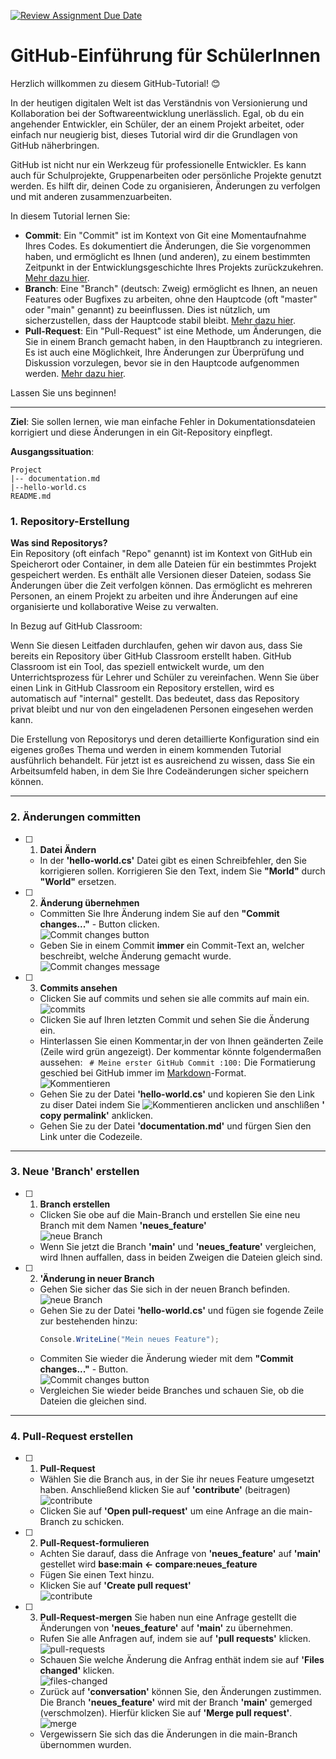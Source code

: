 [![Review Assignment Due Date](https://classroom.github.com/assets/deadline-readme-button-22041afd0340ce965d47ae6ef1cefeee28c7c493a6346c4f15d667ab976d596c.svg)](https://classroom.github.com/a/7TgmR-X0)
# GitHub-Einführung für SchülerInnen

Herzlich willkommen zu diesem GitHub-Tutorial! 😊

In der heutigen digitalen Welt ist das Verständnis von Versionierung und Kollaboration bei der Softwareentwicklung unerlässlich. Egal, ob du ein angehender Entwickler, ein Schüler, der an einem Projekt arbeitet, oder einfach nur neugierig bist, dieses Tutorial wird dir die Grundlagen von GitHub näherbringen.

GitHub ist nicht nur ein Werkzeug für professionelle Entwickler. Es kann auch für Schulprojekte, Gruppenarbeiten oder persönliche Projekte genutzt werden. Es hilft dir, deinen Code zu organisieren, Änderungen zu verfolgen und mit anderen zusammenzuarbeiten.

In diesem Tutorial lernen Sie:

+ **Commit**: Ein "Commit" ist im Kontext von Git eine Momentaufnahme Ihres Codes. Es dokumentiert die Änderungen, die Sie vorgenommen haben, und ermöglicht es Ihnen (und anderen), zu einem bestimmten Zeitpunkt in der Entwicklungsgeschichte Ihres Projekts zurückzukehren. [Mehr dazu hier](https://docs.github.com/de/pull-requests/committing-changes-to-your-project/creating-and-editing-commits/about-commits).
+ **Branch**: Eine "Branch" (deutsch: Zweig) ermöglicht es Ihnen, an neuen Features oder Bugfixes zu arbeiten, ohne den Hauptcode (oft "master" oder "main" genannt) zu beeinflussen. Dies ist nützlich, um sicherzustellen, dass der Hauptcode stabil bleibt. [Mehr dazu hier](https://docs.github.com/de/pull-requests/collaborating-with-pull-requests/proposing-changes-to-your-work-with-pull-requests/about-branches).
+ **Pull-Request**: Ein "Pull-Request" ist eine Methode, um Änderungen, die Sie in einem Branch gemacht haben, in den Hauptbranch zu integrieren. Es ist auch eine Möglichkeit, Ihre Änderungen zur Überprüfung und Diskussion vorzulegen, bevor sie in den Hauptcode aufgenommen werden. [Mehr dazu hier](https://docs.github.com/de/pull-requests/collaborating-with-pull-requests/proposing-changes-to-your-work-with-pull-requests/creating-a-pull-request).

Lassen Sie uns beginnen!

---
**Ziel**:
Sie sollen lernen, wie man einfache Fehler in Dokumentationsdateien korrigiert und diese Änderungen in ein Git-Repository einpflegt.

**Ausgangssituation**:   
```
Project
|-- documentation.md
|--hello-world.cs
README.md
```

### 1. Repository-Erstellung
**Was sind Repositorys?**   
Ein Repository (oft einfach "Repo" genannt) ist im Kontext von GitHub ein Speicherort oder Container, in dem alle Dateien für ein bestimmtes Projekt gespeichert werden. Es enthält alle Versionen dieser Dateien, sodass Sie Änderungen über die Zeit verfolgen können. Das ermöglicht es mehreren Personen, an einem Projekt zu arbeiten und ihre Änderungen auf eine organisierte und kollaborative Weise zu verwalten.

In Bezug auf GitHub Classroom:

Wenn Sie diesen Leitfaden durchlaufen, gehen wir davon aus, dass Sie bereits ein Repository über GitHub Classroom erstellt haben. GitHub Classroom ist ein Tool, das speziell entwickelt wurde, um den Unterrichtsprozess für Lehrer und Schüler zu vereinfachen. Wenn Sie über einen Link in GitHub Classroom ein Repository erstellen, wird es automatisch auf "internal" gestellt. Das bedeutet, dass das Repository privat bleibt und nur von den eingeladenen Personen eingesehen werden kann.

Die Erstellung von Repositorys und deren detaillierte Konfiguration sind ein eigenes großes Thema und werden in einem kommenden Tutorial ausführlich behandelt. Für jetzt ist es ausreichend zu wissen, dass Sie ein Arbeitsumfeld haben, in dem Sie Ihre Codeänderungen sicher speichern können.

---

### 2. Änderungen committen

- [ ] 1. **Datei Ändern**
  + In der **'hello-world.cs'** Datei gibt es einen Schreibfehler, den Sie korrigieren sollen.  Korrigieren Sie den Text, indem Sie **"Morld"** durch **"World"** ersetzen.
- [ ] 2. **Änderung übernehmen**   
  + Committen Sie Ihre Änderung indem Sie auf den **"Commit changes..."** - Button clicken.   
    ![Commit changes button](https://github.com/GSO-SW/public_content_gso/blob/a0a27f20e215e2e1ee2b3d24cb645f8ce2cb8a25/Tutorial-Cred/GitHub-Tutorial/commit-changes.PNG)   
  + Geben Sie in einem Commit **immer** ein Commit-Text an, welcher beschreibt, welche Änderung gemacht wurde.
![Commit changes message](https://github.com/GSO-SW/public_content_gso/blob/9c8d1907dbb9c6533055e780fcc8ebc2d2d1c829/Tutorial-Cred/GitHub-Tutorial/Commit-Code.PNG)   
- [ ] 3. **Commits ansehen**
    + Clicken Sie auf commits und sehen sie alle commits auf main ein.   
      ![commits](https://github.com/GSO-SW/public_content_gso/blob/b11dc2c9adfbaef9fdc920e3ab3b86c7ba9fec85/Tutorial-Cred/GitHub-Tutorial/commits.PNG)
    + Clicken Sie auf Ihren letzten Commit und sehen Sie die Änderung ein.
    + Hinterlassen Sie einen Kommentar,in der von Ihnen geänderten Zeile (Zeile wird grün angezeigt). Der kommentar 
      könnte folgendermaßen aussehen:
      ``` # Meine erster GitHub Commit :100:``` Die Formatierung geschied bei GitHub immer im [Markdown](https://docs.github.com/github/writing-on-github/getting-started-with-writing-and-formatting-on-github/basic-writing-and-formatting-syntax)-Format.   
      ![Kommentieren](https://github.com/GSO-SW/public_content_gso/blob/b11dc2c9adfbaef9fdc920e3ab3b86c7ba9fec85/Tutorial-Cred/GitHub-Tutorial/commit-zeile.png)
    + Gehen Sie zu der Datei **'hello-world.cs'** und kopieren Sie den Link zu diser Datei indem Sie ![Kommentieren](https://github.com/GSO-SW/public_content_gso/blob/b11dc2c9adfbaef9fdc920e3ab3b86c7ba9fec85/Tutorial-Cred/GitHub-Tutorial/mehr.PNG) anclicken und anschlißen **' copy permalink'** anklicken.
    + Gehen Sie zu der Datei **'documentation.md'** und fürgen Sien den Link unter die Codezeile.

---

### 3. Neue 'Branch' erstellen
- [ ] 1. **Branch erstellen**   
    + Clicken Sie obe auf die Main-Branch und erstellen Sie eine neu Branch mit dem Namen **'neues_feature'**   
      ![neue Branch](https://github.com/GSO-SW/public_content_gso/blob/e184aade392d0c7970d37bcd2e34bfd6cd60928b/Tutorial-Cred/GitHub-Tutorial/neue-branch.PNG)
    + Wenn Sie jetzt die Branch **'main'** und **'neues_feature'** vergleichen, wird Ihnen auffallen, dass in beiden Zweigen die Dateien gleich sind.
- [ ] 2. **'Änderung in neuer Branch**
    + Gehen Sie sicher das Sie sich in der neuen Branch befinden.   
     ![neue Branch](https://github.com/GSO-SW/public_content_gso/blob/169ac742374452340d62b74a0614e74222e88e11/Tutorial-Cred/GitHub-Tutorial/branch-asuwaehlen.PNG)
    + Gehen Sie zu der Datei **'hello-world.cs'** und fügen sie fogende Zeile zur bestehenden hinzu:   
      ```csharp
      Console.WriteLine("Mein neues Feature");
      ```
    + Commiten Sie wieder die Änderung wieder mit dem **"Commit changes..."** - Button.   
       ![Commit changes button](https://github.com/GSO-SW/public_content_gso/blob/a0a27f20e215e2e1ee2b3d24cb645f8ce2cb8a25/Tutorial-Cred/GitHub-Tutorial/commit-changes.PNG)
    + Vergleichen Sie wieder beide Branches und schauen Sie, ob die Dateien die gleichen sind.
  
---

### 4. Pull-Request erstellen
- [ ] 1. **Pull-Request**
    + Wählen Sie die Branch aus, in der Sie ihr neues Feature umgesetzt haben. Anschließend klicken Sie auf **'contribute'** (beitragen)   
    ![contribute](https://github.com/GSO-SW/public_content_gso/blob/0b5a4ffea367b903e5c6bb57c2d8c5b37e2acf18/Tutorial-Cred/GitHub-Tutorial/contribute.PNG)
    + Clicken Sie auf **'Open pull-request'** um eine Anfrage an die main-Branch zu schicken.
- [ ] 2. **Pull-Request-formulieren**
    + Achten Sie darauf, dass die Anfrage von **'neues_feature'** auf **'main'** gestellet wird
      **base:main <- compare:neues_feature**
    + Fügen Sie einen Text hinzu.
    + Klicken Sie auf **'Create pull request'**   
      ![contribute](https://github.com/GSO-SW/public_content_gso/blob/dfef0330c3f407752783058f4eec03c2f60860e5/Tutorial-Cred/GitHub-Tutorial/Pull-request.PNG)

- [ ] 3. **Pull-Request-mergen**
      Sie haben nun eine Anfrage gestellt die Änderungen von **'neues_feature'** auf **'main'** zu übernehmen.
    + Rufen Sie alle Anfragen auf, indem sie auf **'pull requests'** klicken.    
      ![pull-requests](https://github.com/GSO-SW/public_content_gso/blob/0caaeb783e71af139017928ffcc028e198c72162/Tutorial-Cred/GitHub-Tutorial/all-pull-request.PNG)   
    + Schauen Sie welche Änderung die Anfrag enthät indem sie auf **'Files changed'** klicken.   
      ![files-changed](https://github.com/GSO-SW/public_content_gso/blob/0caaeb783e71af139017928ffcc028e198c72162/Tutorial-Cred/GitHub-Tutorial/File-changes.PNG)   
    + Zurück auf **'conversation'** können Sie, den Änderungen zustimmen. Die Branch **'neues_feature'** wird mit der Branch **'main'** gemerged (verschmolzen). Hierfür klicken Sie auf **'Merge pull request'**.   
      ![merge](https://github.com/GSO-SW/public_content_gso/blob/0caaeb783e71af139017928ffcc028e198c72162/Tutorial-Cred/GitHub-Tutorial/merge-pull-request.PNG)   
    + Vergewissern Sie sich das die Änderungen in die main-Branch übernommen wurden.
  
